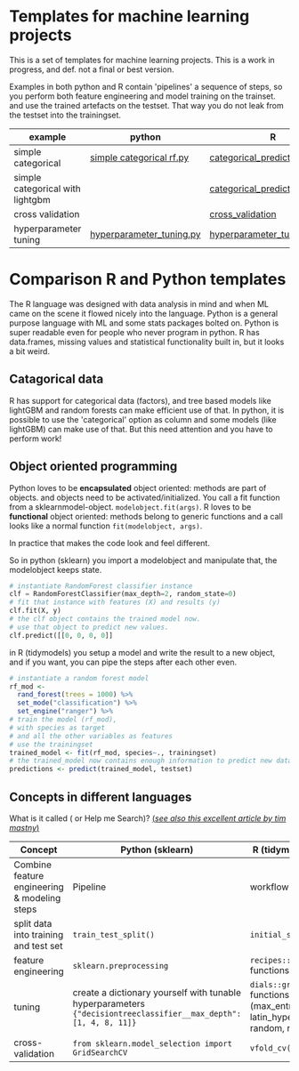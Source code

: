# Templates for machine learning projects

This is a set of templates for machine learning projects. 
This is a work in progress, and def. not a final or best version.

Examples in both python and R contain 'pipelines' a sequence of steps, so you perform both feature engineering and model training on the trainset. and use the trained artefacts on the testset. That way you do not leak from the testset into the trainingset.

| example | python | R|
|---------|--------|--|
|simple categorical  | [simple categorical rf.py](categorical_prediction_rf.py) |[categorical_prediction_rf.R](categorical_prediction_rf.R)|
|simple categorical with lightgbm | |[categorical_prediction_lgbm.R](categorical_prediction_lgbm.R)|
|cross validation | |[cross_validation](cross_validation.R)|
|hyperparameter tuning |[hyperparameter_tuning.py](hyperparameter_tuning.py) |[hyperparameter_tuning](hyperparameter_tuning.R)|


# Comparison R and Python templates
The R language was designed with data analysis in mind and when ML came on the scene it flowed nicely into the language. Python is a general purpose language with ML and some stats packages bolted on. Python is super readable even for people who never program in python. R has data.frames, missing values and statistical functionality built in, but it looks a bit weird. 

## Catagorical data
R has support for categorical data (factors), and tree based models like lightGBM and random forests can make efficient use of that. In python, it is possible to use the 'categorical' option as column and some models (like lightGBM) can make use of that. But this need attention and you have to perform work!


## Object oriented programming
Python loves to be **encapsulated** object oriented: methods are part of objects. and objects need to be activated/initialized.
You call a fit function from a sklearnmodel-object. `modelobject.fit(args)`. R loves to be
**functional** object oriented: methods belong to generic functions and a call looks like a normal function `fit(modelobject, args)`. 


In practice that makes the code look and feel different.

So in python (sklearn) you import a modelobject and manipulate that, the modelobject keeps state.

```python
# instantiate RandomForest classifier instance
clf = RandomForestClassifier(max_depth=2, random_state=0)
# fit that instance with features (X) and results (y)
clf.fit(X, y)
# the clf object contains the trained model now.
# use that object to predict new values.
clf.predict([[0, 0, 0, 0]]
```

in R (tidymodels) you setup a model and write the result to a new object,
and if you want, you can pipe the steps after each other even. 

```R
# instantiate a random forest model
rf_mod <-
  rand_forest(trees = 1000) %>%
  set_mode("classification") %>%
  set_engine("ranger") %>% 
# train the model (rf_mod), 
# with species as target 
# and all the other variables as features
# use the trainingset
trained_model <- fit(rf_mod, species~., trainingset)
# the trained_model now contains enough information to predict new data
predictions <- predict(trained_model, testset)
```


## Concepts in different languages
What is it called ( or Help me Search)? [(*see also this excellent article by tim mastny*)](https://timmastny.com/blog/tuning-and-cross-validation-with-tidymodels-and-scikit-learn/)

| Concept                                      | Python (sklearn)                                                                                                | R (tidymodels)                                                            |
|------------------|----------------------------------|--------------------|
| Combine feature engineering & modeling steps | Pipeline                                                                                                        | workflow                                                                  |
| split data into training and test set        | `train_test_split()`                                                                                            | `initial_split()`                                                         |
| feature engineering                          | `sklearn.preprocessing`                                                                                         | `recipes::step_*` functions                                               |
| tuning                                       | create a dictionary yourself with tunable hyperparameters `{"decisiontreeclassifier__max_depth":[1, 4, 8, 11]}` | `dials::grid_*` functions. (max_entropy, latin_hypercube, random, regular |
| cross-validation                             | `from sklearn.model_selection import GridSearchCV`                                                              | `vfold_cv()`                                                              |
